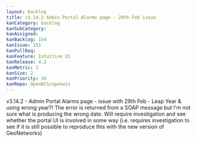 ```yaml
---
layout: backlog
title: v3.14.2 Admin Portal Alarms page - 29th Feb issue
kanCategory: backlog
kanSubCategory:
kanAssigned:
kanBacklog: 154
kanIssue: 151
kanPullReq:
kanFeature: Intuitive UI
kanRelease: 4.2
kanMetric: 2
kanSize: 2
kanPriority: 10
kanRepo: OpenWIS/openwis
---
```

v3.14.2 - Admin Portal Alarms page - issue with 29th Feb - Leap Year & using wrong year?! The error is returned from a SOAP message but I'm not sure what is producing the wrong date. Will require investigation and see whether the portal UI is involved in some way (i.e. requires investigation to see if it is still possible to reproduce this with the new version of GeoNetworks)

